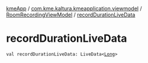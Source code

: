 [kmeApp](../../index.md) / [com.kme.kaltura.kmeapplication.viewmodel](../index.md) / [RoomRecordingViewModel](index.md) / [recordDurationLiveData](./record-duration-live-data.md)

# recordDurationLiveData

`val recordDurationLiveData: LiveData<`[`Long`](https://kotlinlang.org/api/latest/jvm/stdlib/kotlin/-long/index.html)`>`